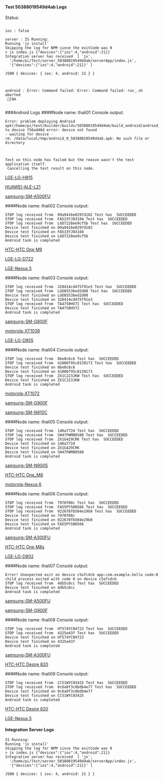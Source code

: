 #### Test 50388019549d4ab Logs

Status: 
```

ios : false

server : IS Running:
Running 'jx install'
Skipping the log for NPM since the exitCode was 0
> jx index.js {"devices":{"ios":4,"android":21}}
Integration server has received  [ 'jx',
  '/home/pi/Test/server_50388019549d4ab/serverApp/index.js',
  '{"devices":{"ios":4,"android":21}}' ]

JSON { devices: { ios: 4, android: 21 } }



android : Error: Command failed: Error: Command failed: run_.sh aborted
 [0m


```
###Android Logs
####Node name: thali01
Console output:
```
Error: problem deploying Android apk(/home/pi/test/builder/builds/50388019549d4ab/build_android/android_0_50388019549d4ab.apk) to device f56ad48d error: device not found
- waiting for device -
rm: /data/local/tmp/android_0_50388019549d4ab.apk: No such file or directory



Test on this node has failed but the reason wasn't the test application itself.
 Cancelling the test result on this node.

```
[LGE-LG-H815](https://github.com/ThaliTester/TestResults/blob/50388019549d4ab_Update_build_sh_obastemur.md)

[HUAWEI-ALE-L21](https://github.com/ThaliTester/TestResults/blob/50388019549d4ab_Update_build_sh_obastemur.md)

[samsung-SM-A500FU](https://github.com/ThaliTester/TestResults/blob/50388019549d4ab_Update_build_sh_obastemur.md)

####Node name: thali02
Console output:
```
STOP log received from  09a9416e0297d102 Test has  SUCCEEDED
STOP log received from  FA533YJ03104 Test has  SUCCEEDED
STOP log received from  LGD7228ee9cf5b Test has  SUCCEEDED
Device test finished on 09a9416e0297d102 
Device test finished on FA533YJ03104 
Device test finished on LGD7228ee9cf5b 
Android task is completed 
```
[HTC-HTC One M9](https://github.com/ThaliTester/TestResults/blob/50388019549d4ab_Update_build_sh_obastemur.md)

[LGE-LG-D722](https://github.com/ThaliTester/TestResults/blob/50388019549d4ab_Update_build_sh_obastemur.md)

[LGE-Nexus 5](https://github.com/ThaliTester/TestResults/blob/50388019549d4ab_Update_build_sh_obastemur.md)

####Node name: thali03
Console output:
```
STOP log received from  320414cd475f91e3 Test has  SUCCEEDED
STOP log received from  LGD8553bed2d08 Test has  SUCCEEDED
Device test finished on LGD8553bed2d08 
Device test finished on 320414cd475f91e3 
STOP log received from  TA4750HV7I Test has  SUCCEEDED
Device test finished on TA4750HV7I 
Android task is completed 
```
[samsung-SM-G800F](https://github.com/ThaliTester/TestResults/blob/50388019549d4ab_Update_build_sh_obastemur.md)

[motorola-XT1039](https://github.com/ThaliTester/TestResults/blob/50388019549d4ab_Update_build_sh_obastemur.md)

[LGE-LG-D855](https://github.com/ThaliTester/TestResults/blob/50388019549d4ab_Update_build_sh_obastemur.md)

####Node name: thali04
Console output:
```
STOP log received from  0be0c6c6 Test has  SUCCEEDED
STOP log received from  41006f95c8139173 Test has  SUCCEEDED
Device test finished on 0be0c6c6 
Device test finished on 41006f95c8139173 
STOP log received from  ZX1C223JKW Test has  SUCCEEDED
Device test finished on ZX1C223JKW 
Android task is completed 
```
[motorola-XT1072](https://github.com/ThaliTester/TestResults/blob/50388019549d4ab_Update_build_sh_obastemur.md)

[samsung-SM-G900F](https://github.com/ThaliTester/TestResults/blob/50388019549d4ab_Update_build_sh_obastemur.md)

[samsung-SM-N910C](https://github.com/ThaliTester/TestResults/blob/50388019549d4ab_Update_build_sh_obastemur.md)

####Node name: thali05
Console output:
```
STOP log received from  1d6a772d Test has  SUCCEEDED
STOP log received from  SH47FWM00508 Test has  SUCCEEDED
STOP log received from  ZX1G429CRK Test has  SUCCEEDED
Device test finished on 1d6a772d 
Device test finished on ZX1G429CRK 
Device test finished on SH47FWM00508 
Android task is completed 
```
[samsung-SM-N9005](https://github.com/ThaliTester/TestResults/blob/50388019549d4ab_Update_build_sh_obastemur.md)

[HTC-HTC One_M8](https://github.com/ThaliTester/TestResults/blob/50388019549d4ab_Update_build_sh_obastemur.md)

[motorola-Nexus 6](https://github.com/ThaliTester/TestResults/blob/50388019549d4ab_Update_build_sh_obastemur.md)

####Node name: thali06
Console output:
```
STOP log received from  7970f88c Test has  SUCCEEDED
STOP log received from  FA55PYS00566 Test has  SUCCEEDED
STOP log received from  022678fb504e29b0 Test has  SUCCEEDED
Device test finished on 7970f88c 
Device test finished on 022678fb504e29b0 
Device test finished on FA55PYS00566 
Android task is completed 
```
[samsung-SM-A300FU](https://github.com/ThaliTester/TestResults/blob/50388019549d4ab_Update_build_sh_obastemur.md)

[HTC-HTC One M8s](https://github.com/ThaliTester/TestResults/blob/50388019549d4ab_Update_build_sh_obastemur.md)

[LGE-LG-D802](https://github.com/ThaliTester/TestResults/blob/50388019549d4ab_Update_build_sh_obastemur.md)

####Node name: thali07
Console output:
```
Error! Unexpected exit on device c5afcdcb app:com.example.hello code:0 
child process exited with code 0 on device c5afcdcb 
STOP log received from  4db5c8cc Test has  SUCCEEDED
Device test finished on 4db5c8cc 
Android task is completed 
```
[samsung-SM-A500FU](https://github.com/ThaliTester/TestResults/blob/50388019549d4ab_Update_build_sh_obastemur.md)

[samsung-SM-G900F](https://github.com/ThaliTester/TestResults/blob/50388019549d4ab_Update_build_sh_obastemur.md)

####Node name: thali08
Console output:
```
STOP log received from  HT574YC04723 Test has  SUCCEEDED
STOP log received from  4325e43f Test has  SUCCEEDED
Device test finished on HT574YC04723 
Device test finished on 4325e43f 
Android task is completed 
```
[samsung-SM-A300FU](https://github.com/ThaliTester/TestResults/blob/50388019549d4ab_Update_build_sh_obastemur.md)

[HTC-HTC Desire 820](https://github.com/ThaliTester/TestResults/blob/50388019549d4ab_Update_build_sh_obastemur.md)

####Node name: thali09
Console output:
```
STOP log received from  CC51WYC03425 Test has  SUCCEEDED
STOP log received from  0c6a0f3c0bdb4e77 Test has  SUCCEEDED
Device test finished on 0c6a0f3c0bdb4e77 
Device test finished on CC51WYC03425 
Android task is completed 
```
[HTC-HTC Desire 820](https://github.com/ThaliTester/TestResults/blob/50388019549d4ab_Update_build_sh_obastemur.md)

[LGE-Nexus 5](https://github.com/ThaliTester/TestResults/blob/50388019549d4ab_Update_build_sh_obastemur.md)





#### Integration Server Logs
```
IS Running:
Running 'jx install'
Skipping the log for NPM since the exitCode was 0
> jx index.js {"devices":{"ios":4,"android":21}}
Integration server has received  [ 'jx',
  '/home/pi/Test/server_50388019549d4ab/serverApp/index.js',
  '{"devices":{"ios":4,"android":21}}' ]

JSON { devices: { ios: 4, android: 21 } }


```

